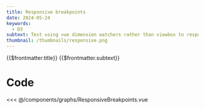 ```yaml
---
title: Responsive breakpoints
date: 2024-05-24
keywords:
  - D3
subtext: Test using vue dimension watchers rather than viewbox to responsively adjust plot size
thumbnail: /thumbnails/responsive.png
---
```


<script setup>
  import ResponsiveBreakpoints from '/components/graphs/ResponsiveBreakpoints.vue';
</script>

<FigureTitle>{{$frontmatter.title}}</FigureTitle>
<SubtitleHeader>{{$frontmatter.subtext}}</SubtitleHeader>
<D3PlotContainer>
<ResponsiveBreakpoints />
</D3PlotContainer>


<div class='code-below-figure'>

# Code

<<< @/components/graphs/ResponsiveBreakpoints.vue

</div>
